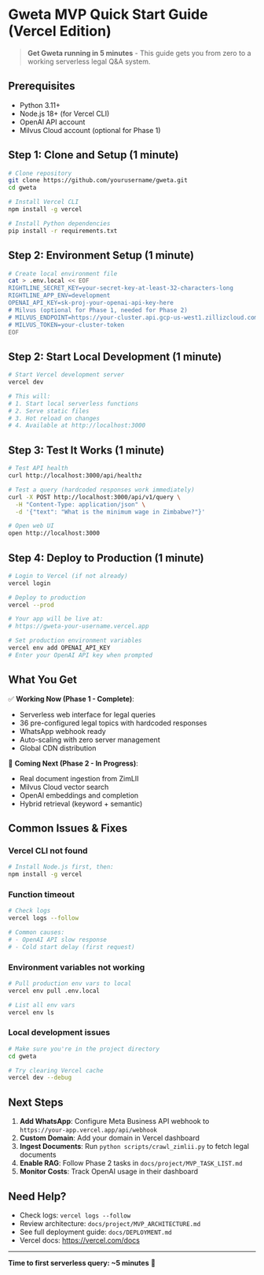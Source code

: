 # Gweta MVP Quick Start Guide (Vercel Edition)

> **Get Gweta running in 5 minutes** - This guide gets you from zero to a working serverless legal Q&A system.

## Prerequisites
- Python 3.11+
- Node.js 18+ (for Vercel CLI)
- OpenAI API account
- Milvus Cloud account (optional for Phase 1)

## Step 1: Clone and Setup (1 minute)
```bash
# Clone repository
git clone https://github.com/yourusername/gweta.git
cd gweta

# Install Vercel CLI
npm install -g vercel

# Install Python dependencies
pip install -r requirements.txt
```

## Step 2: Environment Setup (1 minute)
```bash
# Create local environment file
cat > .env.local << EOF
RIGHTLINE_SECRET_KEY=your-secret-key-at-least-32-characters-long
RIGHTLINE_APP_ENV=development
OPENAI_API_KEY=sk-proj-your-openai-api-key-here
# Milvus (optional for Phase 1, needed for Phase 2)
# MILVUS_ENDPOINT=https://your-cluster.api.gcp-us-west1.zillizcloud.com
# MILVUS_TOKEN=your-cluster-token
EOF
```

## Step 2: Start Local Development (1 minute)
```bash
# Start Vercel development server
vercel dev

# This will:
# 1. Start local serverless functions
# 2. Serve static files
# 3. Hot reload on changes
# 4. Available at http://localhost:3000
```

## Step 3: Test It Works (1 minute)
```bash
# Test API health
curl http://localhost:3000/api/healthz

# Test a query (hardcoded responses work immediately)
curl -X POST http://localhost:3000/api/v1/query \
  -H "Content-Type: application/json" \
  -d '{"text": "What is the minimum wage in Zimbabwe?"}'

# Open web UI
open http://localhost:3000
```

## Step 4: Deploy to Production (1 minute)
```bash
# Login to Vercel (if not already)
vercel login

# Deploy to production
vercel --prod

# Your app will be live at:
# https://gweta-your-username.vercel.app

# Set production environment variables
vercel env add OPENAI_API_KEY
# Enter your OpenAI API key when prompted
```

## What You Get
✅ **Working Now (Phase 1 - Complete)**:
- Serverless web interface for legal queries
- 36 pre-configured legal topics with hardcoded responses
- WhatsApp webhook ready
- Auto-scaling with zero server management
- Global CDN distribution

🔴 **Coming Next (Phase 2 - In Progress)**:
- Real document ingestion from ZimLII
- Milvus Cloud vector search
- OpenAI embeddings and completion
- Hybrid retrieval (keyword + semantic)

## Common Issues & Fixes

### Vercel CLI not found
```bash
# Install Node.js first, then:
npm install -g vercel
```

### Function timeout
```bash
# Check logs
vercel logs --follow

# Common causes:
# - OpenAI API slow response
# - Cold start delay (first request)
```

### Environment variables not working
```bash
# Pull production env vars to local
vercel env pull .env.local

# List all env vars
vercel env ls
```

### Local development issues
```bash
# Make sure you're in the project directory
cd gweta

# Try clearing Vercel cache
vercel dev --debug
```

## Next Steps
1. **Add WhatsApp**: Configure Meta Business API webhook to `https://your-app.vercel.app/api/webhook`
2. **Custom Domain**: Add your domain in Vercel dashboard
3. **Ingest Documents**: Run `python scripts/crawl_zimlii.py` to fetch legal documents
4. **Enable RAG**: Follow Phase 2 tasks in `docs/project/MVP_TASK_LIST.md`
5. **Monitor Costs**: Track OpenAI usage in their dashboard

## Need Help?
- Check logs: `vercel logs --follow`
- Review architecture: `docs/project/MVP_ARCHITECTURE.md`
- See full deployment guide: `docs/DEPLOYMENT.md`
- Vercel docs: https://vercel.com/docs

---
**Time to first serverless query: ~5 minutes** 🚀

